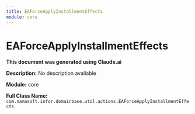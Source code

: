 ```yaml
---
title: EAForceApplyInstallmentEffects
module: core
---
```



<div class='entity-flows'>

# EAForceApplyInstallmentEffects

**This document was generated using Claude.ai**

**Description:** No description available

**Module:** core

**Full Class Name:** `com.namasoft.infor.domainbase.util.actions.EAForceApplyInstallmentEffects`


</div>

